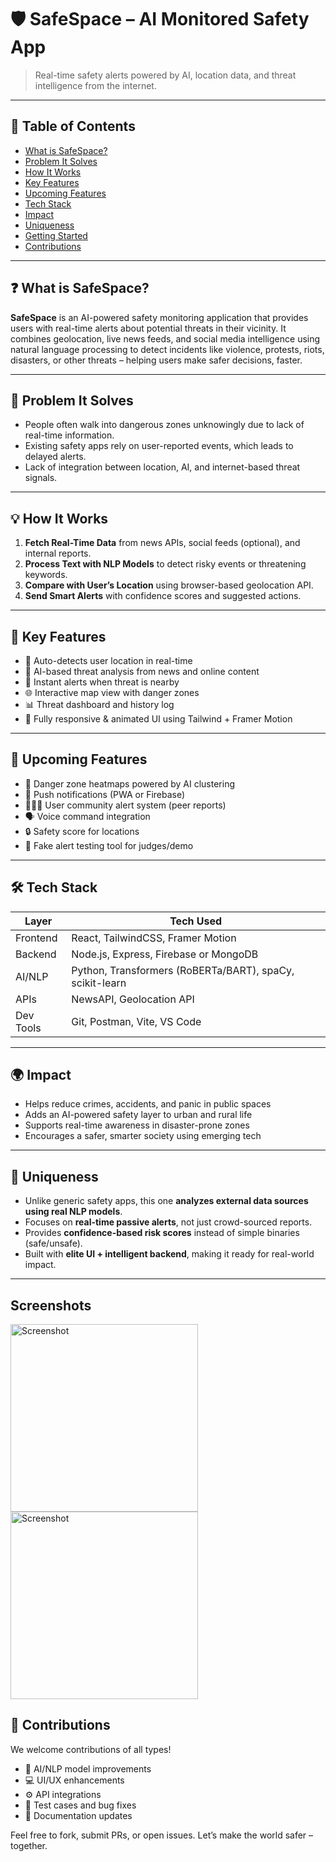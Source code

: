 # 🛡️ SafeSpace – AI Monitored Safety App

> Real-time safety alerts powered by AI, location data, and threat intelligence from the internet.

---

## 📌 Table of Contents

- [What is SafeSpace?](#what-is-safespace)
- [Problem It Solves](#problem-it-solves)
- [How It Works](#how-it-works)
- [Key Features](#key-features)
- [Upcoming Features](#upcoming-features)
- [Tech Stack](#tech-stack)
- [Impact](#impact)
- [Uniqueness](#uniqueness)
- [Getting Started](#getting-started)
- [Contributions](#contributions)

---

## ❓ What is SafeSpace?

**SafeSpace** is an AI-powered safety monitoring application that provides users with real-time alerts about potential threats in their vicinity. It combines geolocation, live news feeds, and social media intelligence using natural language processing to detect incidents like violence, protests, riots, disasters, or other threats – helping users make safer decisions, faster.

---

## 🚨 Problem It Solves

- People often walk into dangerous zones unknowingly due to lack of real-time information.
- Existing safety apps rely on user-reported events, which leads to delayed alerts.
- Lack of integration between location, AI, and internet-based threat signals.

---

## 💡 How It Works

1. **Fetch Real-Time Data** from news APIs, social feeds (optional), and internal reports.
2. **Process Text with NLP Models** to detect risky events or threatening keywords.
3. **Compare with User’s Location** using browser-based geolocation API.
4. **Send Smart Alerts** with confidence scores and suggested actions.

---

## 🌟 Key Features

- 📍 Auto-detects user location in real-time
- 🧠 AI-based threat analysis from news and online content
- 🔔 Instant alerts when threat is nearby
- 🌐 Interactive map view with danger zones
- 📊 Threat dashboard and history log
- 📱 Fully responsive & animated UI using Tailwind + Framer Motion

---

## 🧩 Upcoming Features

- 🚷 Danger zone heatmaps powered by AI clustering
- 📡 Push notifications (PWA or Firebase)
- 🧑‍🤝‍🧑 User community alert system (peer reports)
- 🗣️ Voice command integration
- 🔒 Safety score for locations
- 🧪 Fake alert testing tool for judges/demo

---

## 🛠️ Tech Stack

| Layer       | Tech Used |
|-------------|-----------|
| Frontend    | React, TailwindCSS, Framer Motion |
| Backend     | Node.js, Express, Firebase or MongoDB |
| AI/NLP      | Python, Transformers (RoBERTa/BART), spaCy, scikit-learn |
| APIs        | NewsAPI, Geolocation API |
| Dev Tools   | Git, Postman, Vite, VS Code |

---

## 🌍 Impact

- Helps reduce crimes, accidents, and panic in public spaces
- Adds an AI-powered safety layer to urban and rural life
- Supports real-time awareness in disaster-prone zones
- Encourages a safer, smarter society using emerging tech

---

## 🧠 Uniqueness

- Unlike generic safety apps, this one **analyzes external data sources using real NLP models**.
- Focuses on **real-time passive alerts**, not just crowd-sourced reports.
- Provides **confidence-based risk scores** instead of simple binaries (safe/unsafe).
- Built with **elite UI + intelligent backend**, making it ready for real-world impact.

---

## Screenshots

<img src="images/screenshot.png" alt="Screenshot" width="300"/>
<img src="images/screenshot2.png" alt="Screenshot" width="300"/>


## 🤝 Contributions

We welcome contributions of all types!

- 🧠 AI/NLP model improvements
- 💻 UI/UX enhancements
- ⚙️ API integrations
- 🧪 Test cases and bug fixes
- 📄 Documentation updates

Feel free to fork, submit PRs, or open issues. Let’s make the world safer – together.
